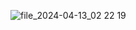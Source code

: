 ![file_2024-04-13_02 22 19](https://github.com/DerTsu/Apache_Camel/assets/111519104/25cdce29-7417-4225-84da-2b19eaf228bf)
